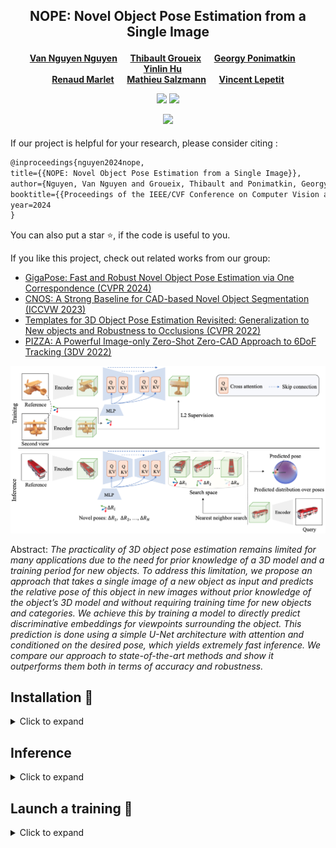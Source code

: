 <div align="center">
<h2>
NOPE: Novel Object Pose Estimation from a Single Image
<p></p>
</h2>

<h4>
<a href="https://nv-nguyen.github.io/" target="_blank"><nobr>Van Nguyen Nguyen</nobr></a> &emsp;
<a href="http://imagine.enpc.fr/~groueixt/" target="_blank"><nobr>Thibault Groueix</nobr></a> &emsp;
<a href="https://github.com/ponimatkin/" target="_blank"><nobr>Georgy Ponimatkin</nobr></a> &emsp;
<a href="https://yinlinhu.github.io/" target="_blank"><nobr>Yinlin Hu</nobr></a> &emsp; <br>
<a href="https://imagine.enpc.fr/~marletr/" target="_blank"><nobr>Renaud Marlet</nobr></a> &emsp;
<a href="https://people.epfl.ch/mathieu.salzmann" target="_blank"><nobr>Mathieu Salzmann</nobr></a> &emsp;
<a href="https://vincentlepetit.github.io/" target="_blank"><nobr>Vincent Lepetit</nobr></a>

<p></p>

<a href="https://nv-nguyen.github.io/nope/"><img 
src="https://img.shields.io/badge/-Webpage-blue.svg?colorA=333&logo=html5" height=22em></a>
<a href="https://arxiv.org/abs/2303.13612"><img 
src="https://img.shields.io/badge/-Paper-blue.svg?colorA=333&logo=arxiv" height=22em></a>
<p></p>

<p align="center">
  <img src=./media/result.gif width="60%"/>
</p>

</h3>
</div>

If our project is helpful for your research, please consider citing : 
```latex
@inproceedings{nguyen2024nope,
title={{NOPE: Novel Object Pose Estimation from a Single Image}},
author={Nguyen, Van Nguyen and Groueix, Thibault and Ponimatkin, Georgy and Hu, Yinlin and Marlet, Renaud and Salzmann, Mathieu and Lepetit, Vincent},
booktitle={{Proceedings of the IEEE/CVF Conference on Computer Vision and Pattern Recognition}}
year=2024
}
```
You can also put a star :star:, if the code is useful to you.

If you like this project, check out related works from our group:
- [GigaPose: Fast and Robust Novel Object Pose Estimation via One Correspondence (CVPR 2024)](https://github.com/nv-nguyen/gigaPose) 
- [CNOS: A Strong Baseline for CAD-based Novel Object Segmentation (ICCVW 2023)](https://github.com/nv-nguyen/cnos) 
- [Templates for 3D Object Pose Estimation Revisited: Generalization to New objects and Robustness to Occlusions (CVPR 2022)](https://github.com/nv-nguyen/template-pose) 
- [PIZZA: A Powerful Image-only Zero-Shot Zero-CAD Approach to 6DoF Tracking (3DV 2022)](https://github.com/nv-nguyen/pizza)


![Teaser image](./media/framework.png)

Abstract: *The practicality of 3D object pose estimation remains limited for many applications due to the need for prior knowledge of a 3D model and a training period for new objects. To address this limitation, we propose an approach that takes a single image of a new object as input and predicts the relative pose of this object in new images without prior knowledge of the object’s 3D model and without requiring training time for new objects and categories. We achieve this by training a model to directly predict discriminative embeddings for viewpoints surrounding the object. This prediction is done using a simple U-Net architecture with attention and conditioned on the desired pose, which yields extremely fast inference. We compare our approach to state-of-the-art methods and show it outperforms them both in terms of accuracy and robustness.*


## Installation :construction_worker:

<details><summary>Click to expand</summary>

### 1. Create conda environment
```
conda env create -f environment.yml
conda activate nope
```
### 2. Datasets
By default, all the datasets and experiments are saved at $ROOT_DIR as defined in [this user's config](https://github.com/nv-nguyen/nope/blob/main/configs/user/default.yaml). 


We provide both pre-rendered datasets and scripts to render the datasets from scratch:

#### Option 1: Download pre-rendered datasets from [our HuggingFace hub](https://huggingface.co/datasets/nv-nguyen/nope):
```
# Download all the datasets:
python -m src.scripts.download_preprocessed_shapenet

# Download only a subset of samples (unseen instances of training categories):
python -m src.scripts.download_preprocessed_shapenet only_sample=True
```

#### Option 2: Render the datasets from scratch:
```
# Download ShapeNet models:
python -m src.scripts.download_shapenet

# Generate poses:
python -m src.scripts.generate_poses_shapenet

# Render images and templates:
python -m src.scripts.render_images_shapenet
python -m src.scripts.render_template_seen_shapenet
python -m src.scripts.render_template_unseen_shapenet
```
Here is the structure of $ROOT_DIR after downloading:
```
├── $ROOT_DIR
    ├── datasets/ 
      ├── shapenet/ 
        ├── test/ 
        ├── templates/
        ├── models/ # only for option 2
    ├── pretrained/ 
```
</details>

##  Inference

<details><summary>Click to expand</summary>

```
python test_shapeNet.py
```

</details>

##  Launch a training :rocket:

<details><summary>Click to expand</summary>

```
python train_shapeNet.py
```

</details>

